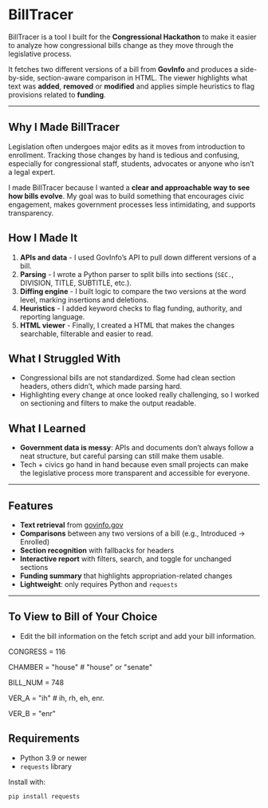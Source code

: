 # BillTracer

BillTracer is a tool I built for the **Congressional Hackathon** to make it easier to analyze how congressional bills change as they move through the legislative process.  

It fetches two different versions of a bill from **GovInfo** and produces a side-by-side, section-aware comparison in HTML. The viewer highlights what text was **added**, **removed** or **modified** and applies simple heuristics to flag provisions related to **funding**.

---

## Why I Made BillTracer

Legislation often undergoes major edits as it moves from introduction to enrollment. Tracking those changes by hand is tedious and confusing, especially for congressional staff, students, advocates or anyone who isn’t a legal expert.  

I made BillTracer because I wanted a **clear and approachable way to see how bills evolve**. My goal was to build something that encourages civic engagement, makes government processes less intimidating, and supports transparency.

## How I Made It

1. **APIs and data** - I used GovInfo’s API to pull down different versions of a bill.  
2. **Parsing** - I wrote a Python parser to split bills into sections (`SEC.`, DIVISION, TITLE, SUBTITLE, etc.).  
3. **Diffing engine** - I built logic to compare the two versions at the word level, marking insertions and deletions.  
4. **Heuristics** - I added keyword checks to flag funding, authority, and reporting language.  
5. **HTML viewer** - Finally, I created a HTML that makes the changes searchable, filterable and easier to read.

## What I Struggled With

- Congressional bills are not standardized. Some had clean section headers, others didn’t, which made parsing hard.  
- Highlighting every change at once looked really challenging, so I worked on sectioning and filters to make the output readable.  

## What I Learned

- **Government data is messy**: APIs and documents don’t always follow a neat structure, but careful parsing can still make them usable.  
- Tech + civics go hand in hand because even small projects can make the legislative process more transparent and accessible for everyone.  

---

## Features

- **Text retrieval** from [govinfo.gov](https://www.govinfo.gov/)  
- **Comparisons** between any two versions of a bill (e.g., Introduced -> Enrolled)  
- **Section recognition** with fallbacks for headers  
- **Interactive report** with filters, search, and toggle for unchanged sections  
- **Funding summary** that highlights appropriation-related changes  
- **Lightweight**: only requires Python and `requests`

---
## To View to Bill of Your Choice 

- Edit the bill information on the fetch script and add your bill information.
  
CONGRESS = 116

CHAMBER  = "house"   # "house" or "senate"

BILL_NUM = 748

VER_A    = "ih"      # ih, rh, eh, enr.

VER_B    = "enr"
 

## Requirements

- Python 3.9 or newer  
- `requests` library  

Install with:

```bash
pip install requests

